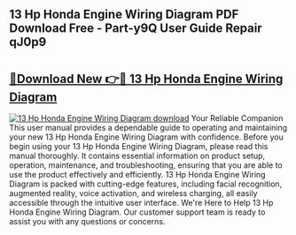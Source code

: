 ## 13 Hp Honda Engine Wiring Diagram PDF Download Free - Part-y9Q User Guide Repair qJ0p9

# <h2><a href="http://dfnhs1s.blite.top/?on=13+Hp+Honda+Engine+Wiring+Diagram">🔗Download New 👉🔴 13 Hp Honda Engine Wiring Diagram</a></h2>

[![13 Hp Honda Engine Wiring Diagram download](https://i.imgur.com/lujVjoI.png)](http://dfnhs1s.blite.top/?on=13+Hp+Honda+Engine+Wiring+Diagram)
Your Reliable Companion This user manual provides a dependable guide to operating and maintaining your new 13 Hp Honda Engine Wiring Diagram with confidence. Before you begin using your 13 Hp Honda Engine Wiring Diagram, please read this manual thoroughly. It contains essential information on product setup, operation, maintenance, and troubleshooting, ensuring that you are able to use the product effectively and efficiently. 13 Hp Honda Engine Wiring Diagram is packed with cutting-edge features, including facial recognition, augmented reality, voice activation, and wireless charging, all easily accessible through the intuitive user interface. We're Here to Help 13 Hp Honda Engine Wiring Diagram. Our customer support team is ready to assist you with any questions or concerns.

